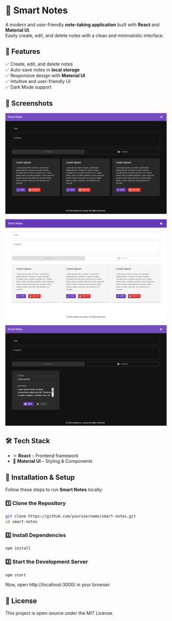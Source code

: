 # 📝 Smart Notes

A modern and user-friendly **note-taking application** built with **React** and **Material UI**.  
Easily create, edit, and delete notes with a clean and minimalistic interface.

## 🚀 Features

✅ Create, edit, and delete notes  
✅ Auto-save notes in **local storage**  
✅ Responsive design with **Material UI**  
✅ Intuitive and user-friendly UI  
✅ Dark Mode support

## 📸 Screenshots

![alt text](public/images/image.png)

![alt text](public/images/image-1.png)

![alt text](public/images/image-2.png)

## 🛠️ Tech Stack

- ⚛ **React** – Frontend framework
- 🎨 **Material UI** – Styling & Components

## 🔧 Installation & Setup

Follow these steps to run **Smart Notes** locally:

### 1️⃣ Clone the Repository

```sh
git clone https://github.com/yourusername/smart-notes.git
cd smart-notes
```

### 2️⃣ Install Dependencies

```sh
npm install
```

### 3️⃣ Start the Development Server

```sh
npm start
```

Now, open http://localhost:3000/ in your browser.

## 📜 License

This project is open-source under the MIT License.
